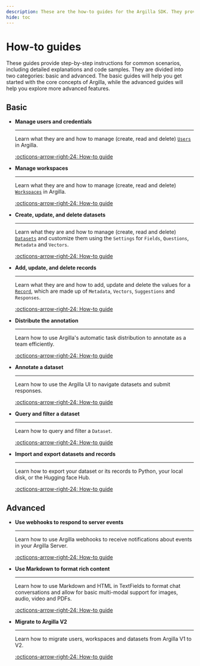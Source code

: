 ```yaml
---
description: These are the how-to guides for the Argilla SDK. They provide step-by-step instructions for common scenarios, including detailed explanations and code samples.
hide: toc
---
```


# How-to guides

These guides provide step-by-step instructions for common scenarios, including detailed explanations and code samples. They are divided into two categories: basic and advanced. The basic guides will help you get started with the core concepts of Argilla, while the advanced guides will help you explore more advanced features.

## Basic

<div class="grid cards" markdown>

-   __Manage users and credentials__

    ---

    Learn what they are and how to manage (create, read and delete) [`Users`](user.md) in Argilla.

    [:octicons-arrow-right-24: How-to guide](user.md)

-   __Manage workspaces__

    ---

    Learn what they are and how to manage (create, read and delete) [`Workspaces`](workspace.md) in Argilla.

    [:octicons-arrow-right-24: How-to guide](workspace.md)

-   __Create, update, and delete datasets__

    ---

    Learn what they are and how to manage (create, read and delete) [`Datasets`](dataset.md) and customize them using the `Settings` for `Fields`, `Questions`,  `Metadata` and `Vectors`.

    [:octicons-arrow-right-24: How-to guide](dataset.md)

-   __Add, update, and delete records__

    ---

    Learn what they are and how to add, update and delete the values for a [`Record`](record.md), which are made up of `Metadata`, `Vectors`, `Suggestions` and `Responses`.

    [:octicons-arrow-right-24: How-to guide](record.md)

-   __Distribute the annotation__

    ---

    Learn how to use Argilla's automatic task distribution to annotate as a team efficiently.

    [:octicons-arrow-right-24: How-to guide](distribution.md)

-   __Annotate a dataset__

    ---

    Learn how to use the Argilla UI to navigate datasets and submit responses.

    [:octicons-arrow-right-24: How-to guide](annotate.md)

-   __Query and filter a dataset__

    ---

    Learn how to query and filter a `Dataset`.

    [:octicons-arrow-right-24: How-to guide](query.md)

-   __Import and export datasets and records__

    ---

    Learn how to export your dataset or its records to Python, your local disk, or the Hugging face Hub.

    [:octicons-arrow-right-24: How-to guide](import_export.md)


</div>

## Advanced

<div class="grid cards" markdown>

-   __Use webhooks to respond to server events__

    ---

    Learn how to use Argilla webhooks to receive notifications about events in your Argilla Server.

    [:octicons-arrow-right-24: How-to guide](webhooks.md)

-   __Use Markdown to format rich content__

    ---

    Learn how to use Markdown and HTML in TextFields to format chat conversations and allow for basic multi-modal support for images, audio, video and PDFs.

    [:octicons-arrow-right-24: How-to guide](use_markdown_to_format_rich_content.md)

-   __Migrate to Argilla V2__

    ---

    Learn how to migrate users, workspaces and datasets from Argilla V1 to V2.

    [:octicons-arrow-right-24: How-to guide](migrate_from_legacy_datasets.md)

</div>